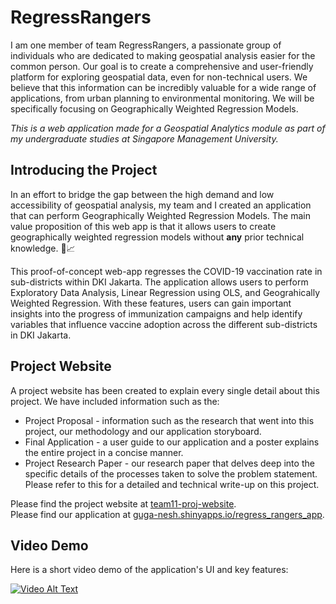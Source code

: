 # RegressRangers

I am one member of team RegressRangers, a passionate group of individuals who are dedicated to making geospatial analysis easier for the common person. Our goal is to create a comprehensive and user-friendly platform for exploring geospatial data, even for non-technical users. We believe that this information can be incredibly valuable for a wide range of applications, from urban planning to environmental monitoring. We will be specifically focusing on Geographically Weighted Regression Models.

_This is a web application made for a Geospatial Analytics module as part of my undergraduate studies at Singapore Management University._

## Introducing the Project

In an effort to bridge the gap between the high demand and low accessibility of geospatial analysis, my team and I created an application that can perform Geographically Weighted Regression Models. The main value proposition of this web app is that it allows users to create geographically weighted regression models without **any** prior technical knowledge. 🚀📈

This proof-of-concept web-app regresses the COVID-19 vaccination rate in sub-districts within DKI Jakarta. The application allows users to perform Exploratory Data Analysis, Linear Regression using OLS, and Geograhically Weighted Regression. With these features, users can gain important insights into the progress of immunization campaigns and help identify variables that influence vaccine adoption across the different sub-districts in DKI Jakarta.

## Project Website

A project website has been created to explain every single detail about this project. We have included information such as the:

- Project Proposal - information such as the research that went into this project, our methodology and our application storyboard.
- Final Application - a user guide to our application and a poster explains the entire project in a concise manner.
- Project Research Paper - our research paper that delves deep into the specific details of the processes taken to solve the problem statement. Please refer to this for a detailed and technical write-up on this project.

Please find the project website at [team11-proj-website](https://is415-team15-proj.netlify.app/).  
Please find our application at [guga-nesh.shinyapps.io/regress_rangers_app](https://guga-nesh.shinyapps.io/regress_rangers_app/).

## Video Demo

Here is a short video demo of the application's UI and key features:  

[![Video Alt Text](https://drive.google.com/thumbnail?id=19izY3ORqDSzxhaxT5LHMKKbfmfGAp4vo)](https://drive.google.com/file/d/19izY3ORqDSzxhaxT5LHMKKbfmfGAp4vo/preview)  
